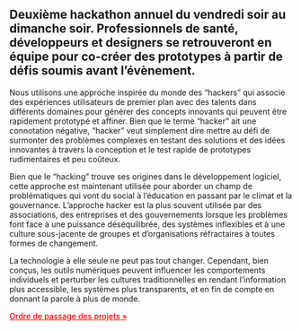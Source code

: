 ## Deuxième hackathon annuel du vendredi soir au dimanche soir. Professionnels de santé, développeurs et designers se retrouveront en équipe pour co-créer des prototypes à partir de défis soumis avant l’évènement.

Nous utilisons une approche inspirée du monde des “hackers” qui associe des expériences utilisateurs de premier plan avec des talents dans différents domaines pour générer des concepts innovants qui peuvent être rapidement prototypé et affiner. Bien que le terme “hacker” ait une connotation négative, “hacker” veut simplement dire mettre au défi de surmonter des problèmes complexes en testant des solutions et des idées innovantes à travers la conception et le test rapide de prototypes rudimentaires et peu coûteux.

Bien que le “hacking” trouve ses origines dans le développement logiciel, cette approche est maintenant utilisée pour aborder un champ de problématiques qui vont du social à l’éducation en passant par le climat et la gouvernance. L’approche hacker est la plus souvent utilisée par des associations, des entreprises et des gouvernements lorsque les problèmes font face à une puissance déséquilibrée, des systèmes inflexibles et à une culture sous-jacente de groupes et d’organisations réfractaires à toutes formes de changement.

La technologie à elle seule ne peut pas tout changer. Cependant, bien conçus, les outils numériques peuvent influencer les comportements individuels et perturber les cultures traditionnelles en rendant l’information plus accessible, les systèmes plus transparents, et en fin de compte en donnant la parole à plus de monde.

<a href="http://hackinghealth.camp/order_de_passage_hackathon.txt" class="h2" style="color:red;font-weight:500;">Ordre de passage des projets »</a>
